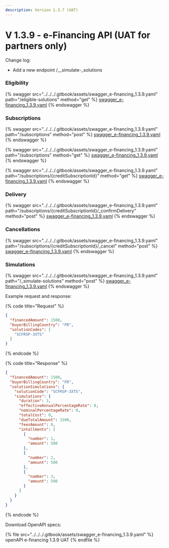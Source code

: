 ```yaml
---
description: Version 1.3.7 (UAT)
---
```


# V 1.3.9 - e-Financing API (UAT for partners only)

Change log:

* Add a new endpoint /\__simulate-_solutions

### Eligibility

{% swagger src="../../../.gitbook/assets/swagger_e-financing_1.3.9.yaml" path="/eligible-solutions" method="get" %}
[swagger_e-financing_1.3.9.yaml](../../../.gitbook/assets/swagger_e-financing_1.3.9.yaml)
{% endswagger %}

### Subscriptions

{% swagger src="../../../.gitbook/assets/swagger_e-financing_1.3.9.yaml" path="/subscriptions" method="post" %}
[swagger_e-financing_1.3.9.yaml](../../../.gitbook/assets/swagger_e-financing_1.3.9.yaml)
{% endswagger %}

{% swagger src="../../../.gitbook/assets/swagger_e-financing_1.3.9.yaml" path="/subscriptions" method="get" %}
[swagger_e-financing_1.3.9.yaml](../../../.gitbook/assets/swagger_e-financing_1.3.9.yaml)
{% endswagger %}

{% swagger src="../../../.gitbook/assets/swagger_e-financing_1.3.9.yaml" path="/subscriptions/{creditSubscriptionId}" method="get" %}
[swagger_e-financing_1.3.9.yaml](../../../.gitbook/assets/swagger_e-financing_1.3.9.yaml)
{% endswagger %}

### Delivery

{% swagger src="../../../.gitbook/assets/swagger_e-financing_1.3.9.yaml" path="/subscriptions/{creditSubscriptionId}/_confirmDelivery" method="post" %}
[swagger_e-financing_1.3.9.yaml](../../../.gitbook/assets/swagger_e-financing_1.3.9.yaml)
{% endswagger %}

### Cancellations

{% swagger src="../../../.gitbook/assets/swagger_e-financing_1.3.9.yaml" path="/subscriptions/{creditSubscriptionId}/_cancel" method="post" %}
[swagger_e-financing_1.3.9.yaml](../../../.gitbook/assets/swagger_e-financing_1.3.9.yaml)
{% endswagger %}

### Simulations

{% swagger src="../../../.gitbook/assets/swagger_e-financing_1.3.9.yaml" path="/_simulate-solutions" method="post" %}
[swagger_e-financing_1.3.9.yaml](../../../.gitbook/assets/swagger_e-financing_1.3.9.yaml)
{% endswagger %}

Example request and response:

{% code title="Request" %}
```json
{
  "financedAmount": 1500,
  "buyerBillingCountry": "FR",
  "solutionCodes": [
    "SCFRSP-3XTS"
  ]
}
```
{% endcode %}

{% code title="Response" %}
```json
{
  "financedAmount": 1500,
  "buyerBillingCountry": "FR",
  "solutionSimulations": {
    "solutionCode": "SCFRSP-3XTS",
    "simulations": {
      "duration": 3,
      "effectiveAnnualPercentageRate": 0,
      "nominalPercentageRate": 0,
      "totalCost": 0,
      "dueTotalAmount": 1500,
      "feesAmount": 0,
      "intallments": [
        {
          "number": 1,
          "amount": 500
        },
        {
          "number": 2,
          "amount": 500
        },
        {
          "number": 3,
          "amount": 500
        }
      ]
    }
  }
}
```
{% endcode %}

Download OpenAPI specs:

{% file src="../../../.gitbook/assets/swagger_e-financing_1.3.9.yaml" %}
openAPI e-financing 1.3.9 UAT
{% endfile %}
